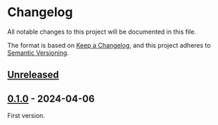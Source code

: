 # Changelog
All notable changes to this project will be documented in this file.

The format is based on [Keep a Changelog](https://keepachangelog.com/en/1.0.0/),
and this project adheres to [Semantic Versioning](https://semver.org/spec/v2.0.0.html).

## [Unreleased]

## [0.1.0] - 2024-04-06

First version.

[Unreleased]: https://github.com/vitalyvb/usbd-class-tester/compare/v0.1.0...HEAD
[0.1.0]: https://github.com/vitalyvb/usbd-class-tester/releases/tag/v0.1.0
